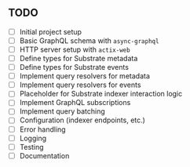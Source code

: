 ## TODO

- [ ] Initial project setup
- [ ] Basic GraphQL schema with `async-graphql`
- [ ] HTTP server setup with `actix-web`
- [ ] Define types for Substrate metadata
- [ ] Define types for Substrate events
- [ ] Implement query resolvers for metadata
- [ ] Implement query resolvers for events
- [ ] Placeholder for Substrate indexer interaction logic
- [ ] Implement GraphQL subscriptions
- [ ] Implement query batching
- [ ] Configuration (indexer endpoints, etc.)
- [ ] Error handling
- [ ] Logging
- [ ] Testing
- [ ] Documentation 

